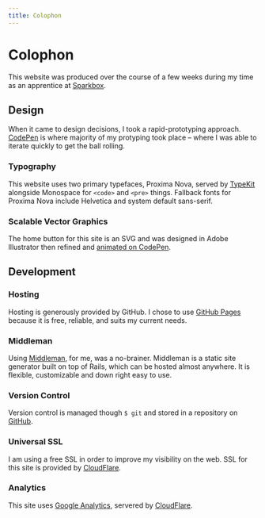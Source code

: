 ```yaml
---
title: Colophon
---
```


# Colophon
This website was produced over the course of a few weeks during my time as an apprentice at [Sparkbox](http://seesparkbox.com).

## Design
When it came to design decisions, I took a rapid-prototyping approach. [CodePen](http://codepen.io) is where majority of my protyping took place – where I was able to iterate quickly to get the ball rolling.

### Typography
This website uses two primary typefaces, Proxima Nova, served by [TypeKit](http://typekit.com) alongside Monospace for `<code>` and `<pre>` things. Fallback fonts for Proxima Nova include Helvetica and system default sans-serif.

### Scalable Vector Graphics
The home button for this site is an SVG and was designed in Adobe Illustrator then refined and [animated on CodePen](http://codepen.io/laurendorman/pen/VLeyxq).

## Development

### Hosting
Hosting is generously provided by GitHub. I chose to use [GitHub Pages](http://github.com/pages) because it is free, reliable, and suits my current needs.

### Middleman
Using [Middleman](http://middlemanapp.com), for me, was a no-brainer. Middleman is a static site generator built on top of Rails, which can be hosted almost anywhere. It is flexible, customizable and down right easy to use.

### Version Control
Version control is managed though `$ git` and stored in a repository on [GitHub](https://github.com/laurendorman/laurendorman.github.io).

### Universal SSL
I am using a free SSL in order to improve my visibility on the web. SSL for this site is provided by [CloudFlare](https://blog.cloudflare.com/introducing-universal-ssl/).

### Analytics
This site uses [Google Analytics](http://www.google.com/analytics/), servered by [CloudFlare](http://cloudflare.com).



